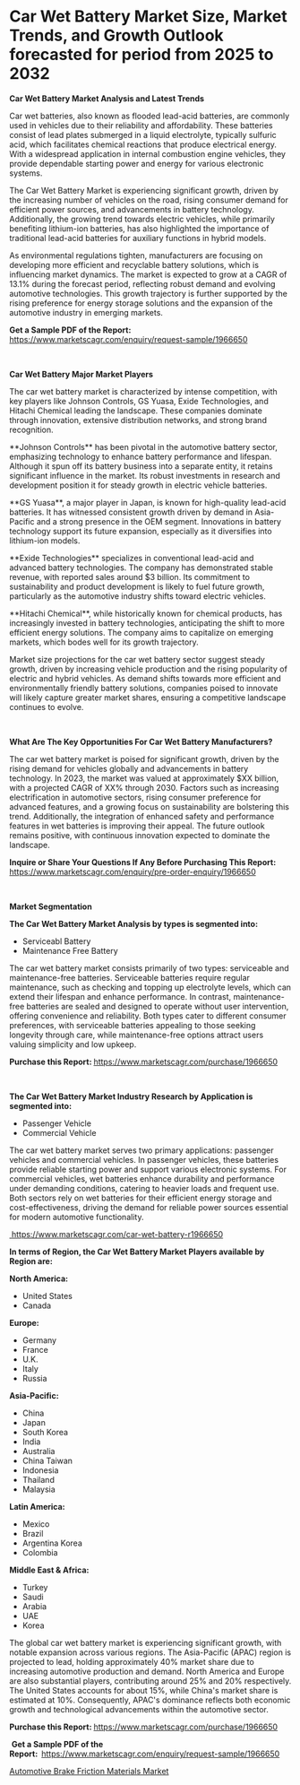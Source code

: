 <p><h1>Car Wet Battery Market Size, Market Trends, and Growth Outlook forecasted for period from 2025 to 2032</h1></p><p><strong>Car Wet Battery Market Analysis and Latest Trends</strong></p>
<p><p>Car wet batteries, also known as flooded lead-acid batteries, are commonly used in vehicles due to their reliability and affordability. These batteries consist of lead plates submerged in a liquid electrolyte, typically sulfuric acid, which facilitates chemical reactions that produce electrical energy. With a widespread application in internal combustion engine vehicles, they provide dependable starting power and energy for various electronic systems.</p><p>The Car Wet Battery Market is experiencing significant growth, driven by the increasing number of vehicles on the road, rising consumer demand for efficient power sources, and advancements in battery technology. Additionally, the growing trend towards electric vehicles, while primarily benefiting lithium-ion batteries, has also highlighted the importance of traditional lead-acid batteries for auxiliary functions in hybrid models.</p><p>As environmental regulations tighten, manufacturers are focusing on developing more efficient and recyclable battery solutions, which is influencing market dynamics. The market is expected to grow at a CAGR of 13.1% during the forecast period, reflecting robust demand and evolving automotive technologies. This growth trajectory is further supported by the rising preference for energy storage solutions and the expansion of the automotive industry in emerging markets.</p></p>
<p><strong>Get a Sample PDF of the Report:&nbsp;</strong> <a href="https://www.marketscagr.com/enquiry/request-sample/1966650?utm_campaign=2468&utm_medium=2&utm_source=Github&utm_content=ia&utm_term=30032025&utm_id=car-wet-battery">https://www.marketscagr.com/enquiry/request-sample/1966650</a></p>
<p>&nbsp;</p>
<p><strong>Car Wet Battery Major Market Players</strong></p>
<p><p>The car wet battery market is characterized by intense competition, with key players like Johnson Controls, GS Yuasa, Exide Technologies, and Hitachi Chemical leading the landscape. These companies dominate through innovation, extensive distribution networks, and strong brand recognition.</p><p>**Johnson Controls** has been pivotal in the automotive battery sector, emphasizing technology to enhance battery performance and lifespan. Although it spun off its battery business into a separate entity, it retains significant influence in the market. Its robust investments in research and development position it for steady growth in electric vehicle batteries.</p><p>**GS Yuasa**, a major player in Japan, is known for high-quality lead-acid batteries. It has witnessed consistent growth driven by demand in Asia-Pacific and a strong presence in the OEM segment. Innovations in battery technology support its future expansion, especially as it diversifies into lithium-ion models.</p><p>**Exide Technologies** specializes in conventional lead-acid and advanced battery technologies. The company has demonstrated stable revenue, with reported sales around $3 billion. Its commitment to sustainability and product development is likely to fuel future growth, particularly as the automotive industry shifts toward electric vehicles.</p><p>**Hitachi Chemical**, while historically known for chemical products, has increasingly invested in battery technologies, anticipating the shift to more efficient energy solutions. The company aims to capitalize on emerging markets, which bodes well for its growth trajectory.</p><p>Market size projections for the car wet battery sector suggest steady growth, driven by increasing vehicle production and the rising popularity of electric and hybrid vehicles. As demand shifts towards more efficient and environmentally friendly battery solutions, companies poised to innovate will likely capture greater market shares, ensuring a competitive landscape continues to evolve.</p></p>
<p>&nbsp;</p>
<p><strong>What Are The Key Opportunities For Car Wet Battery Manufacturers?</strong></p>
<p><p>The car wet battery market is poised for significant growth, driven by the rising demand for vehicles globally and advancements in battery technology. In 2023, the market was valued at approximately $XX billion, with a projected CAGR of XX% through 2030. Factors such as increasing electrification in automotive sectors, rising consumer preference for advanced features, and a growing focus on sustainability are bolstering this trend. Additionally, the integration of enhanced safety and performance features in wet batteries is improving their appeal. The future outlook remains positive, with continuous innovation expected to dominate the landscape. </p></p>
<p><strong>Inquire or Share Your Questions If Any Before Purchasing This Report:</strong> <a href="https://www.marketscagr.com/enquiry/pre-order-enquiry/1966650?utm_campaign=2468&utm_medium=2&utm_source=Github&utm_content=ia&utm_term=30032025&utm_id=car-wet-battery">https://www.marketscagr.com/enquiry/pre-order-enquiry/1966650</a></p>
<p>&nbsp;</p>
<p><strong>Market Segmentation</strong></p>
<p><strong>The Car Wet Battery Market Analysis by types is segmented into:</strong></p>
<p><ul><li>Serviceabl Battery</li><li>Maintenance Free Battery</li></ul></p>
<p><p>The car wet battery market consists primarily of two types: serviceable and maintenance-free batteries. Serviceable batteries require regular maintenance, such as checking and topping up electrolyte levels, which can extend their lifespan and enhance performance. In contrast, maintenance-free batteries are sealed and designed to operate without user intervention, offering convenience and reliability. Both types cater to different consumer preferences, with serviceable batteries appealing to those seeking longevity through care, while maintenance-free options attract users valuing simplicity and low upkeep.</p></p>
<p><strong>Purchase this Report:&nbsp;</strong><a href="https://www.marketscagr.com/purchase/1966650?utm_campaign=2468&utm_medium=2&utm_source=Github&utm_content=ia&utm_term=30032025&utm_id=car-wet-battery">https://www.marketscagr.com/purchase/1966650</a></p>
<p>&nbsp;</p>
<p><strong>The Car Wet Battery Market Industry Research by Application is segmented into:</strong></p>
<p><ul><li>Passenger Vehicle</li><li>Commercial Vehicle</li></ul></p>
<p><p>The car wet battery market serves two primary applications: passenger vehicles and commercial vehicles. In passenger vehicles, these batteries provide reliable starting power and support various electronic systems. For commercial vehicles, wet batteries enhance durability and performance under demanding conditions, catering to heavier loads and frequent use. Both sectors rely on wet batteries for their efficient energy storage and cost-effectiveness, driving the demand for reliable power sources essential for modern automotive functionality.</p></p>
<p><a href="https://www.marketscagr.com/car-wet-battery-r1966650?utm_campaign=2468&utm_medium=2&utm_source=Github&utm_content=ia&utm_term=30032025&utm_id=car-wet-battery">&nbsp;https://www.marketscagr.com/car-wet-battery-r1966650</a></p>
<p><strong>In terms of Region, the Car Wet Battery Market Players available by Region are:</strong></p>
<p>
    <p> <strong> North America: </strong>
        <ul>
            <li>United States</li>
            <li>Canada</li>
        </ul>
        </p> 
    <p> <strong> Europe: </strong>
        <ul>
            <li>Germany</li>
            <li>France</li>
            <li>U.K.</li>
            <li>Italy</li>
            <li>Russia</li>
        </ul>
        </p> 
    <p> <strong> Asia-Pacific: </strong>
        <ul>
            <li>China</li>
            <li>Japan</li>
            <li>South Korea</li>
            <li>India</li>
            <li>Australia</li>
            <li>China Taiwan</li>
            <li>Indonesia</li>
            <li>Thailand</li>
            <li>Malaysia</li>
        </ul>
        </p> 
    <p> <strong> Latin America: </strong>
        <ul>
            <li>Mexico</li>
            <li>Brazil</li>
            <li>Argentina Korea</li>
            <li>Colombia</li>
        </ul>
        </p> 
    <p> <strong> Middle East & Africa: </strong>
        <ul>
            <li>Turkey</li>
            <li>Saudi</li>
            <li>Arabia</li>
            <li>UAE</li>
            <li>Korea</li>
        </ul>
    </p>
    </p>
<p><p>The global car wet battery market is experiencing significant growth, with notable expansion across various regions. The Asia-Pacific (APAC) region is projected to lead, holding approximately 40% market share due to increasing automotive production and demand. North America and Europe are also substantial players, contributing around 25% and 20% respectively. The United States accounts for about 15%, while China's market share is estimated at 10%. Consequently, APAC's dominance reflects both economic growth and technological advancements within the automotive sector.</p></p>
<p><strong>Purchase this Report: </strong><a href="https://www.marketscagr.com/purchase/1966650?utm_campaign=2468&utm_medium=2&utm_source=Github&utm_content=ia&utm_term=30032025&utm_id=car-wet-battery">https://www.marketscagr.com/purchase/1966650</a></p>
<p>&nbsp;<strong>Get a Sample PDF of the Report:&nbsp;&nbsp;</strong><a href="https://www.marketscagr.com/enquiry/request-sample/1966650?utm_campaign=2468&utm_medium=2&utm_source=Github&utm_content=ia&utm_term=30032025&utm_id=car-wet-battery">https://www.marketscagr.com/enquiry/request-sample/1966650</a></p>
<p><strong></strong></p>
<p><p><a href="https://github.com/barnickclara79/Market-Research-Report-List-1/blob/main/automotive-brake-friction-materials-market.md?utm_campaign=2468&utm_medium=2&utm_source=Github&utm_content=ia&utm_term=30032025&utm_id=car-wet-battery">Automotive Brake Friction Materials Market</a></p></p>